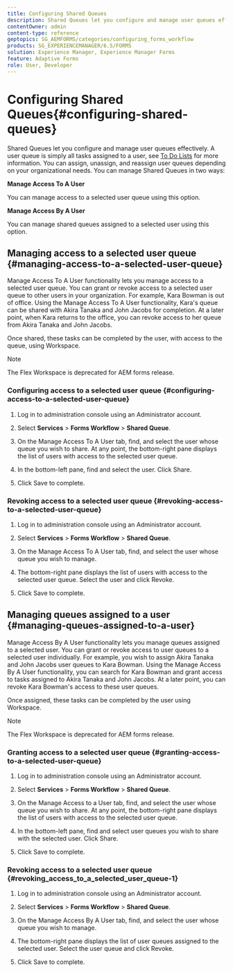 ```yaml
---
title: Configuring Shared Queues
description: Shared Queues let you configure and manage user queues effectively. Learn how to configure shared queues.
contentOwner: admin
content-type: reference
geptopics: SG_AEMFORMS/categories/configuring_forms_workflow
products: SG_EXPERIENCEMANAGER/6.5/FORMS
solution: Experience Manager, Experience Manager Forms
feature: Adaptive Forms
role: User, Developer
---
```

# Configuring Shared Queues{#configuring-shared-queues}

Shared Queues let you configure and manage user queues effectively. A user queue is simply all tasks assigned to a user, see [To Do Lists](https://help.adobe.com/en_US/livecycle/11.0/WorkspaceHelp/WS92d06802c76abadb-2b6ab502126beb6ba2f-7ffc.2.html) for more information. You can assign, unassign, and reassign user queues depending on your organizational needs. You can manage Shared Queues in two ways:

**Manage Access To A User**

You can manage access to a selected user queue using this option.

**Manage Access By A User**

You can manage shared queues assigned to a selected user using this option.

## Managing access to a selected user queue {#managing-access-to-a-selected-user-queue}

Manage Access To A User functionality lets you manage access to a selected user queue. You can grant or revoke access to a selected user queue to other users in your organization. For example, Kara Bowman is out of office. Using the Manage Access To A User functionality, Kara's queue can be shared with Akira Tanaka and John Jacobs for completion. At a later point, when Kara returns to the office, you can revoke access to her queue from Akira Tanaka and John Jacobs.

Once shared, these tasks can be completed by the user, with access to the queue, using Workspace.

>[!NOTE]
>
>The Flex Workspace is deprecated for AEM forms release.

### Configuring access to a selected user queue {#configuring-access-to-a-selected-user-queue}

1. Log in to administration console using an Administrator account.
1. Select **Services** > **Forms Workflow** > **Shared Queue**.

1. On the Manage Access To A User tab, find, and select the user whose queue you wish to share. At any point, the bottom-right pane displays the list of users with access to the selected user queue.
1. In the bottom-left pane, find and select the user. Click Share.
1. Click Save to complete.

### Revoking access to a selected user queue {#revoking-access-to-a-selected-user-queue}

1. Log in to administration console using an Administrator account.
1. Select **Services** &gt; **Forms Workflow** &gt; **Shared Queue**.

1. On the Manage Access To A User tab, find, and select the user whose queue you wish to manage.
1. The bottom-right pane displays the list of users with access to the selected user queue. Select the user and click Revoke.
1. Click Save to complete.

## Managing queues assigned to a user {#managing-queues-assigned-to-a-user}

Manage Access By A User functionality lets you manage queues assigned to a selected user. You can grant or revoke access to user queues to a selected user individually. For example, you wish to assign Akira Tanaka and John Jacobs user queues to Kara Bowman. Using the Manage Access By A User functionality, you can search for Kara Bowman and grant access to tasks assigned to Akira Tanaka and John Jacobs. At a later point, you can revoke Kara Bowman's access to these user queues.

Once assigned, these tasks can be completed by the user using Workspace.

>[!NOTE]
>
>The Flex Workspace is deprecated for AEM forms release.

### Granting access to a selected user queue {#granting-access-to-a-selected-user-queue}

1. Log in to administration console using an Administrator account.
1. Select **Services** &gt; **Forms Workflow** &gt; **Shared Queue**.

1. On the Manage Access to a User tab, find, and select the user whose queue you wish to share. At any point, the bottom-right pane displays the list of users with access to the selected user queue.
1. In the bottom-left pane, find and select user queues you wish to share with the selected user. Click Share.
1. Click Save to complete.

### Revoking access to a selected user queue {#revoking_access_to_a_selected_user_queue-1}

1. Log in to administration console using an Administrator account.
1. Select **Services** &gt; **Forms Workflow** &gt; **Shared Queue**.

1. On the Manage Access By A User tab, find, and select the user whose queue you wish to manage.
1. The bottom-right pane displays the list of user queues assigned to the selected user. Select the user queue and click Revoke.
1. Click Save to complete.
